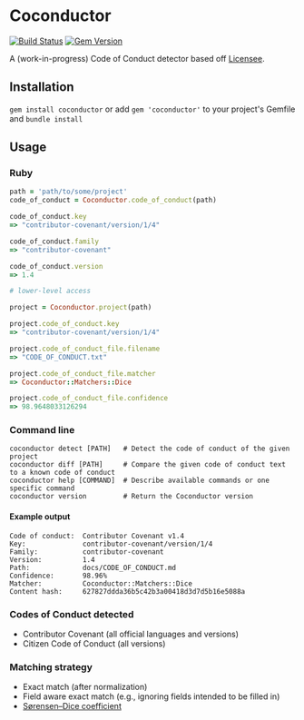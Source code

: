# Coconductor

[![Build Status](https://travis-ci.org/benbalter/coconductor.svg?branch=master)](https://travis-ci.org/benbalter/coconductor) [![Gem Version](https://badge.fury.io/rb/coconductor.svg)](http://badge.fury.io/rb/coconductor)

A (work-in-progress) Code of Conduct detector based off [Licensee](https://github.com/benbalter/licensee).

## Installation

`gem install coconductor` or add `gem 'coconductor'` to your project's Gemfile and `bundle install`

## Usage

### Ruby

```ruby
path = 'path/to/some/project'
code_of_conduct = Coconductor.code_of_conduct(path)

code_of_conduct.key
=> "contributor-covenant/version/1/4"

code_of_conduct.family
=> "contributor-covenant"

code_of_conduct.version
=> 1.4

# lower-level access

project = Coconductor.project(path)

project.code_of_conduct.key
=> "contributor-covenant/version/1/4"

project.code_of_conduct_file.filename
=> "CODE_OF_CONDUCT.txt"

project.code_of_conduct_file.matcher
=> Coconductor::Matchers::Dice

project.code_of_conduct_file.confidence
=> 98.9648033126294
```

### Command line

```
coconductor detect [PATH]   # Detect the code of conduct of the given project
coconductor diff [PATH]     # Compare the given code of conduct text to a known code of conduct
coconductor help [COMMAND]  # Describe available commands or one specific command
coconductor version         # Return the Coconductor version
```

#### Example output

```
Code of conduct:  Contributor Covenant v1.4
Key:              contributor-covenant/version/1/4
Family:           contributor-covenant
Version:          1.4
Path:             docs/CODE_OF_CONDUCT.md
Confidence:       98.96%
Matcher:          Coconductor::Matchers::Dice
Content hash:     627827ddda36b5c42b3a00418d3d7d5b16e5088a
```

### Codes of Conduct detected

* Contributor Covenant (all official languages and versions)
* Citizen Code of Conduct (all versions)

### Matching strategy

* Exact match (after normalization)
* Field aware exact match (e.g., ignoring fields intended to be filled in)
* [Sørensen–Dice coefficient](https://en.wikipedia.org/wiki/S%C3%B8rensen%E2%80%93Dice_coefficient)
